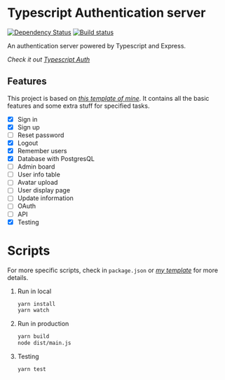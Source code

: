 # Typescript Authentication server

[![Dependency Status](https://img.shields.io/david/richardnguyen99/typescript-auth)](https://img.shields.io/david/richardnguyen99/typescript-auth)
[![Build status](https://travis-ci.com/richardnguyen99/typescript-auth.svg?branch=main)](https://travis-ci.com/richardnguyen99/typescript-auth)

An authentication server powered by Typescript and Express.

*Check it out [Typescript Auth](https://typescript-auth.herokuapp.com)*

## Features

This project is based on *[this template of mine](https://github.com/richardnguyen99/mvc-express-ts-starter-pack)*. It contains all the basic features and some extra stuff for specified tasks.

- [X] Sign in
- [X] Sign up
- [ ] Reset password
- [X] Logout
- [X] Remember users
- [X] Database with PostgresQL
- [ ] Admin board
- [ ] User info table
- [ ] Avatar upload
- [ ] User display page
- [ ] Update information
- [ ] OAuth
- [ ] API
- [X] Testing

# Scripts

For more specific scripts, check in `package.json` or *[my template](https://github.com/richardnguyen99/mvc-express-ts-starter-pack)* for more details.

1. Run in local

    ```bash
    yarn install
    yarn watch
    ```

2. Run in production

    ```bash
    yarn build
    node dist/main.js
    ```

3. Testing

    ```bash
    yarn test
    ```
